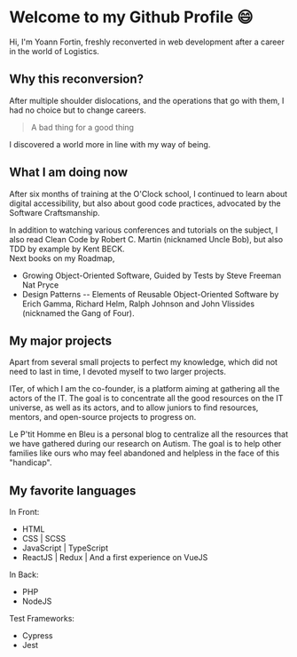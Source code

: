 Welcome to my Github Profile 😄
===============================

Hi, I'm Yoann Fortin, freshly reconverted in web development after a career in the world of Logistics.

## Why this reconversion?

After multiple shoulder dislocations, and the operations that go with them, I had no choice but to change careers.   

>A bad thing for a good thing   

I discovered a world more in line with my way of being. 

## What I am doing now

After six months of training at the O'Clock school, I continued to learn about digital accessibility, but also about good code practices, advocated by the Software Craftsmanship.

In addition to watching various conferences and tutorials on the subject, I also read Clean Code by Robert C. Martin (nicknamed Uncle Bob), but also TDD by example by Kent BECK.   
Next books on my Roadmap,

* Growing Object-Oriented Software, Guided by Tests by Steve Freeman Nat Pryce
* Design Patterns -- Elements of Reusable Object-Oriented Software by Erich Gamma, Richard Helm, Ralph Johnson and John Vlissides (nicknamed the Gang of Four).

## My major projects

Apart from several small projects to perfect my knowledge, which did not need to last in time, I devoted myself to two larger projects.

ITer, of which I am the co-founder, is a platform aiming at gathering all the actors of the IT. The goal is to concentrate all the good resources on the IT universe, as well as its actors, and to allow juniors to find resources, mentors, and open-source projects to progress on.

Le P'tit Homme en Bleu is a personal blog to centralize all the resources that we have gathered during our research on Autism. The goal is to help other families like ours who may feel abandoned and helpless in the face of this "handicap".

## My favorite languages

In Front:

* HTML
* CSS | SCSS
* JavaScript | TypeScript
* ReactJS | Redux | And a first experience on VueJS


In Back:

* PHP
* NodeJS


Test Frameworks:
* Cypress
* Jest



<!--
**Yoann-Fortin/Yoann-Fortin** is a ✨ _special_ ✨ repository because its `README.md` (this file) appears on your GitHub profile.

Here are some ideas to get you started:

- 🔭 I’m currently working on ...
- 🌱 I’m currently learning ...
- 👯 I’m looking to collaborate on ...
- 🤔 I’m looking for help with ...
- 💬 Ask me about ...
- 📫 How to reach me: ...
- 😄 Pronouns: ...
- ⚡ Fun fact: ...
-->
